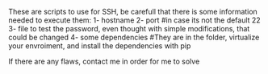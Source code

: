 These are scripts to use for SSH, be carefull that there is some information needed to execute them:
1- hostname
2- port #in case its not the default 22
3- file to test the password, even thought with simple modifications, that could be changed
4- some dependencies #They are in the folder, virtualize your envroiment, and install the dependencies with pip

If there are any flaws, contact me in order for me to solve
